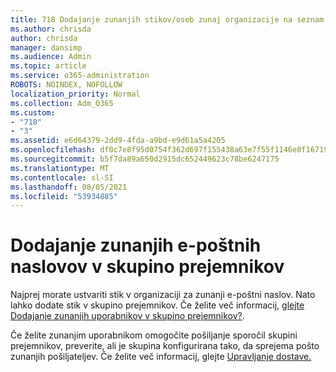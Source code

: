 ```yaml
---
title: 718 Dodajanje zunanjih stikov/oseb zunaj organizacije na seznam prejemnikov
ms.author: chrisda
author: chrisda
manager: dansimp
ms.audience: Admin
ms.topic: article
ms.service: o365-administration
ROBOTS: NOINDEX, NOFOLLOW
localization_priority: Normal
ms.collection: Adm_O365
ms.custom:
- "718"
- "3"
ms.assetid: e6d64379-2dd9-4fda-a9bd-e9d61a5a4205
ms.openlocfilehash: df0c7e8f95d0754f362d697f155438a63e7f55f1146e8f1671932c380186baf4
ms.sourcegitcommit: b5f7da89a650d2915dc652449623c78be6247175
ms.translationtype: MT
ms.contentlocale: sl-SI
ms.lasthandoff: 08/05/2021
ms.locfileid: "53934885"
---
```

# <a name="add-external-email-addresses-to-a-distribution-group"></a>Dodajanje zunanjih e-poštnih naslovov v skupino prejemnikov

Najprej morate ustvariti stik v organizaciji za zunanji e-poštni naslov. Nato lahko dodate stik v skupino prejemnikov. Če želite več informacij, [glejte Dodajanje zunanjih uporabnikov v skupino prejemnikov?](https://support.office.com/client/caa0f310-0bb7-48e3-8ad2-cb358b53bbba).

Če želite zunanjim uporabnikom omogočite pošiljanje sporočil skupini prejemnikov, preverite, ali je skupina konfigurirana tako, da sprejema pošto zunanjih pošiljateljev. Če želite več informacij, glejte [Upravljanje dostave.](https://technet.microsoft.com/library/bb124513.aspx#deliverymanagement)
